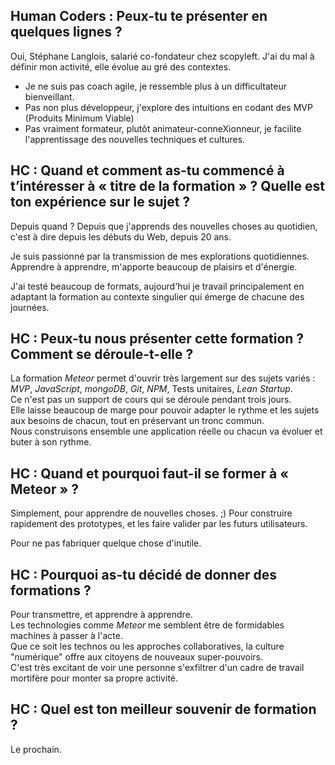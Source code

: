 ## Human Coders : Peux-tu te présenter en quelques lignes ?

Oui, Stéphane Langlois, salarié co-fondateur chez scopyleft.
J'ai du mal à définir mon activité, elle évolue au gré des contextes.

- Je ne suis pas coach agile, je ressemble plus à un difficultateur bienveillant.
- Pas non plus développeur, j'explore des intuitions en codant des MVP (Produits Minimum Viable)
- Pas vraiment formateur, plutôt animateur-conneXionneur, je facilite l'apprentissage des nouvelles techniques et cultures. 

## HC : Quand et comment as-tu commencé à t’intéresser à « titre de la formation » ? Quelle est ton expérience sur le sujet ?

Depuis quand ?
Depuis que j'apprends des nouvelles choses au quotidien, c'est à dire depuis les débuts du Web, depuis 20 ans.  
  
Je suis passionné par la transmission de mes explorations quotidiennes.  
Apprendre à apprendre, m'apporte beaucoup de plaisirs et d'énergie.  

J'ai testé beaucoup de formats, aujourd'hui je travail principalement en adaptant la formation au contexte singulier qui émerge de chacune des journées.  

## HC : Peux-tu nous présenter cette formation ? Comment se déroule-t-elle ?

La formation *Meteor* permet d'ouvrir très largement sur des sujets variés : *MVP*, *JavaScript*, *mongoDB*, *Git*, *NPM*, Tests unitaires, *Lean Startup*.  
Ce n'est pas un support de cours qui se déroule pendant trois jours.  
Elle laisse beaucoup de marge pour pouvoir adapter le rythme et les sujets aux besoins de chacun, tout en préservant un tronc commun.  
Nous construisons ensemble une application réelle ou chacun va évoluer et buter à son rythme.

## HC : Quand et pourquoi faut-il se former à  « Meteor » ?

Simplement, pour apprendre de nouvelles choses. ;)
Pour construire rapidement des prototypes, et les faire valider par les futurs utilisateurs.  

Pour ne pas fabriquer quelque chose d'inutile.  

## HC : Pourquoi as-tu décidé de donner des formations ? 

Pour transmettre, et apprendre à apprendre.  
Les technologies comme *Meteor* me semblent être de formidables machines à passer à l'acte.  
Que ce soit les technos ou les approches collaboratives, la culture "numérique" offre aux citoyens de nouveaux super-pouvoirs.  
C'est très excitant de voir une personne s'exfiltrer d'un cadre de travail mortifère pour monter sa propre activité.  

## HC : Quel est ton meilleur souvenir de formation ?

Le prochain.
